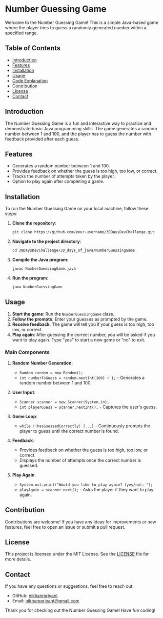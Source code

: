 # Number Guessing Game

Welcome to the Number Guessing Game! This is a simple Java-based game where the player tries to guess a randomly generated number within a specified range.

## Table of Contents

- [Introduction](#introduction)
- [Features](#features)
- [Installation](#installation)
- [Usage](#usage)
- [Code Explanation](#code-explanation)
- [Contribution](#contribution)
- [License](#license)
- [Contact](#contact)

## Introduction

The Number Guessing Game is a fun and interactive way to practice and demonstrate basic Java programming skills. The game generates a random number between 1 and 100, and the player has to guess the number with feedback provided after each guess.

## Features

- Generates a random number between 1 and 100.
- Provides feedback on whether the guess is too high, too low, or correct.
- Tracks the number of attempts taken by the player.
- Option to play again after completing a game.

## Installation

To run the Number Guessing Game on your local machine, follow these steps:

1. **Clone the repository**:
    ```bash
    git clone https://github.com/your-username/30DaysDevChallenge.git
    ```

2. **Navigate to the project directory**:
    ```bash
    cd 30DaysDevChallenge/30_days_of_java/NumberGuessingGame
    ```

3. **Compile the Java program**:
    ```bash
    javac NumberGuessingGame.java
    ```

4. **Run the program**:
    ```bash
    java NumberGuessingGame
    ```

## Usage

1. **Start the game**: Run the `NumberGuessingGame` class.
2. **Follow the prompts**: Enter your guesses as prompted by the game.
3. **Receive feedback**: The game will tell you if your guess is too high, too low, or correct.
4. **Play again**: After guessing the correct number, you will be asked if you want to play again. Type "yes" to start a new game or "no" to exit.

### Main Components

1. **Random Number Generation**:
    - `Random random = new Random();`
    - `int numberToGuess = random.nextInt(100) + 1;` - Generates a random number between 1 and 100.

2. **User Input**:
    - `Scanner scanner = new Scanner(System.in);`
    - `int playerGuess = scanner.nextInt();` - Captures the user's guess.

3. **Game Loop**:
    - `while (!hasGuessedCorrectly) {...}` - Continuously prompts the player to guess until the correct number is found.

4. **Feedback**:
    - Provides feedback on whether the guess is too high, too low, or correct.
    - Displays the number of attempts once the correct number is guessed.

5. **Play Again**:
    - `System.out.print("Would you like to play again? (yes/no): ");`
    - `playAgain = scanner.next();` - Asks the player if they want to play again.

## Contribution

Contributions are welcome! If you have any ideas for improvements or new features, feel free to open an issue or submit a pull request.

## License

This project is licensed under the MIT License. See the [LICENSE](LICENSE) file for more details.

## Contact

If you have any questions or suggestions, feel free to reach out:

- GitHub: [nikharepriyant](https://github.com/nikharepriyant)
- Email: nikharepriyant@gmail.com

Thank you for checking out the Number Guessing Game! Have fun coding!